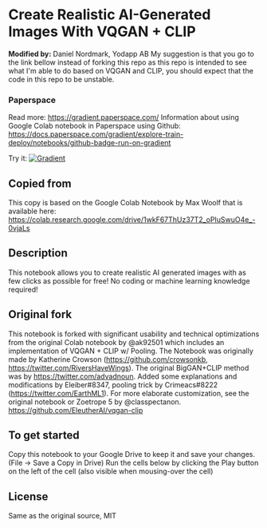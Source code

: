 # Create Realistic AI-Generated Images With VQGAN + CLIP

**Modified by:** Daniel Nordmark, Yodapp AB
My suggestion is that you go to the link bellow instead of forking this repo as this repo is intended to see what I'm able to do based on VQGAN and CLIP, you should expect that the code in this repo to be unstable.

### Paperspace
Read more: https://gradient.paperspace.com/
Information about using Google Colab notebook in Paperspace using Github: 
https://docs.paperspace.com/gradient/explore-train-deploy/notebooks/github-badge-run-on-gradient

Try it: [![Gradient](https://assets.paperspace.io/img/gradient-badge.svg)](https://console.paperspace.com/Yodapp/ai-images-vqcan-clip/blob/AI_Generated_Images_With_VQGAN_and_CLIP.ipynb)

## Copied from
This copy is based on the Google Colab Notebook by Max Woolf that is available here:
https://colab.research.google.com/drive/1wkF67ThUz37T2_oPIuSwuO4e_-0vjaLs

## Description
This notebook allows you to create realistic AI generated images with as few clicks as possible for free! No coding or machine learning knowledge required!

## Original fork
This notebook is forked with significant usability and technical optimizations from the original Colab notebook by @ak92501 which includes an implementation of VQGAN + CLIP w/ Pooling. The Notebook was originally made by Katherine Crowson (https://github.com/crowsonkb, https://twitter.com/RiversHaveWings). 
The original BigGAN+CLIP method was by https://twitter.com/advadnoun. Added some explanations and modifications by Eleiber#8347, 
pooling trick by Crimeacs#8222 (https://twitter.com/EarthML1). For more elaborate customization, see the original notebook or Zoetrope 5 by @classpectanon.
https://github.com/EleutherAI/vqgan-clip

## To get started
Copy this notebook to your Google Drive to keep it and save your changes. (File -> Save a Copy in Drive)
Run the cells below by clicking the Play button on the left of the cell (also visible when mousing-over the cell)

## License
Same as the original source, MIT
